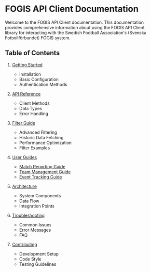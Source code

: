 # FOGIS API Client Documentation

Welcome to the FOGIS API Client documentation. This documentation provides comprehensive information about using the FOGIS API Client library for interacting with the Swedish Football Association's (Svenska Fotbollförbundet) FOGIS system.

## Table of Contents

1. [Getting Started](getting_started.md)
   - Installation
   - Basic Configuration
   - Authentication Methods

2. [API Reference](api_reference.md)
   - Client Methods
   - Data Types
   - Error Handling

3. [Filter Guide](filter_guide.md)
   - Advanced Filtering
   - Historic Data Fetching
   - Performance Optimization
   - Filter Examples

4. [User Guides](user_guides/README.md)
   - [Match Reporting Guide](user_guides/match_reporting.md)
   - [Team Management Guide](user_guides/team_management.md)
   - [Event Tracking Guide](user_guides/event_tracking.md)

5. [Architecture](architecture.md)
   - System Components
   - Data Flow
   - Integration Points

6. [Troubleshooting](troubleshooting.md)
   - Common Issues
   - Error Messages
   - FAQ

7. [Contributing](../CONTRIBUTING.md)
   - Development Setup
   - Code Style
   - Testing Guidelines
